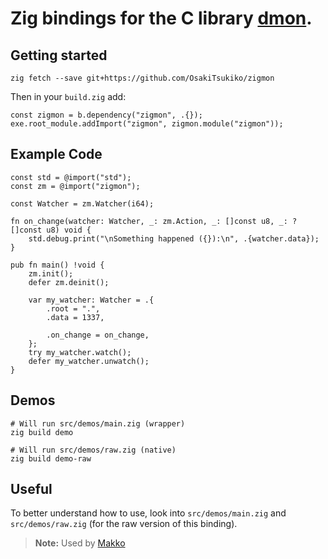 # Zig bindings for the C library [dmon](https://github.com/septag/dmon).

## Getting started
```
zig fetch --save git+https://github.com/OsakiTsukiko/zigmon
```

Then in your `build.zig` add:
```zig
const zigmon = b.dependency("zigmon", .{});
exe.root_module.addImport("zigmon", zigmon.module("zigmon"));
```

## Example Code
```zig
const std = @import("std");
const zm = @import("zigmon");

const Watcher = zm.Watcher(i64);

fn on_change(watcher: Watcher, _: zm.Action, _: []const u8, _: ?[]const u8) void {
    std.debug.print("\nSomething happened ({}):\n", .{watcher.data});
}

pub fn main() !void {
    zm.init();
    defer zm.deinit();

    var my_watcher: Watcher = .{
        .root = ".",
        .data = 1337,

        .on_change = on_change,
    };
    try my_watcher.watch();
    defer my_watcher.unwatch();
}
```

## Demos
```shell
# Will run src/demos/main.zig (wrapper)
zig build demo

# Will run src/demos/raw.zig (native)
zig build demo-raw
```

## Useful
To better understand how to use, look into `src/demos/main.zig` and `src/demos/raw.zig` (for the raw version of this binding).

> **Note:** Used by [Makko](https://forge.starlightnet.work/Team/Makko)
